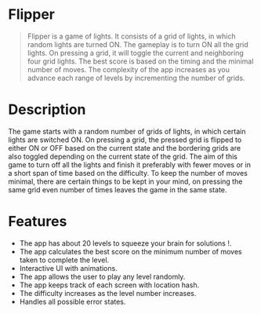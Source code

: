 # Flipper 

> Flipper is a game of lights. It consists of a grid of lights, in which random lights are turned ON. The gameplay is to turn ON all the grid lights. On pressing a grid, it will toggle the current and neighboring four grid lights. The best score is based on the timing and the minimal number of moves. The complexity of the app increases as you advance each range of levels by incrementing the number of grids.

# Description

The game starts with a random number of grids of lights, in which certain lights are switched ON. On pressing a grid, the pressed grid is flipped to either ON or OFF based on the current state and the bordering grids are also toggled depending on the current state of the grid. The aim of this game to turn off all the lights and finish it preferably with fewer moves or in a short span of time based on the difficulty. To keep the number of moves minimal, there are certain things to be kept in your mind, on pressing the same grid even number of times leaves the game in the same state.

# Features

- The app  has about 20 levels to squeeze your brain for solutions !.
- The app calculates the best score on the minimum number of moves taken to complete the level.
- Interactive UI with animations.
- The app allows the user to play any level randomly.
- The app keeps track of each screen with location hash.
- The difficulty increases as the level number increases.
- Handles all possible error states.

